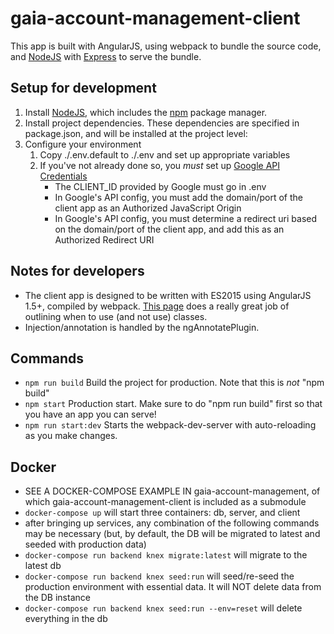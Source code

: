 # gaia-account-management-client

This app is built with AngularJS, using webpack to bundle the source code, and [NodeJS](https://nodejs.org) with [Express](https://expressjs.com) to serve the bundle.

## Setup for development
1. Install [NodeJS](https://nodejs.org), which includes the [npm](https://www.npmjs.com/) package manager.
2. Install project dependencies. These dependencies are specified in package.json, and will be installed at the project level:
3. Configure your environment
    1. Copy ./.env.default to ./.env and set up appropriate variables
    2. If you've not already done so, you *must* set up [Google API Credentials](https://console.developers.google.com/apis/credentials)
        - The CLIENT_ID provided by Google must go in .env
        - In Google's API config, you must add the domain/port of the client app as an Authorized JavaScript Origin
        - In Google's API config, you must determine a redirect uri based on the domain/port of the client app, and add this as an Authorized Redirect URI

## Notes for developers
- The client app is designed to be written with ES2015 using AngularJS 1.5+, compiled by webpack. [This page](http://angular-tips.com/blog/2015/06/using-angular-1-dot-x-with-es6-and-webpack/) does a really great job of outlining when to use (and not use) classes.
- Injection/annotation is handled by the ngAnnotatePlugin.

## Commands
- ```npm run build``` Build the project for production. Note that this is *not* "npm build" 
- ```npm start``` Production start. Make sure to do "npm run build" first so that you have an app you can serve!
- ```npm run start:dev``` Starts the webpack-dev-server with auto-reloading as you make changes.

## Docker
- SEE A DOCKER-COMPOSE EXAMPLE IN gaia-account-management, of which gaia-account-management-client is included as a submodule
- ```docker-compose up``` will start three containers: db, server, and client
- after bringing up services, any combination of the following commands may be necessary (but, by default, the DB will be migrated to latest and seeded with production data)
- ```docker-compose run backend knex migrate:latest``` will migrate to the latest db
- ```docker-compose run backend knex seed:run``` will seed/re-seed the production environment with essential data. It will NOT delete data from the DB instance
- ```docker-compose run backend knex seed:run --env=reset``` will delete everything in the db
    
